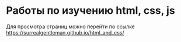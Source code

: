 # Работы по изучению html, css, js
Для просмотра страниц можно перейти по ссылке https://surrealgentleman.github.io/html_and_css/

